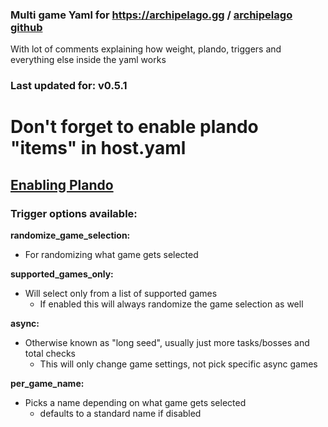 ### Multi game Yaml for https://archipelago.gg / [archipelago github](https://github.com/ArchipelagoMW/Archipelago)
With lot of comments explaining how weight, plando, triggers and everything else inside the yaml works

### Last updated for: v0.5.1

# Don't forget to enable plando "items" in host.yaml
## [Enabling Plando](https://archipelago.gg/tutorial/Archipelago/plando/en#enabling-plando)


### Trigger options available:

 **randomize_game_selection:**
 - For randomizing what game gets selected

**supported_games_only:**
 - Will select only from a list of supported games
   - If enabled this will always randomize the game selection as well

**async:** 
  - Otherwise known as "long seed", usually just more tasks/bosses and total checks
    - This will only change game settings, not pick specific async games
 
**per_game_name:** 
 - Picks a name depending on what game gets selected
   - defaults to a standard name if disabled


